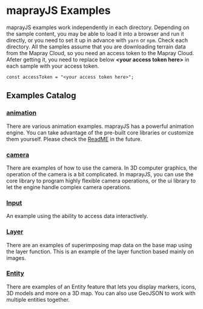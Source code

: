 # maprayJS Examples
maprayJS examples work independently in each directory. Depending on the sample content, you may be able to load it into a browser and run it directly, 
or you need to set it up in advance with `yarn` or `npm`. Check each directory.
All the samples assume that you are downloading terrain data from the Mapray Cloud, so you need an access token to the Mapray Cloud.
Afeter getting it, you need to replace below **\<your access token here\>** in each sample with your access token.

```
const accessToken = "<your access token here>";
```

## Examples Catalog

### [animation](./animation)
There are various animation examples. maprayJS has a powerful animation engine. You can take advantage of the pre-built core libraries or customize them yourself.
Please check the [ReadME](./animation/README.md) in the future.

### [camera](./camera)
There are examples of how to use the camera. In 3D computer graphics, the operation of the camera is a bit complicated. In maprayJS, you can use the core library to program highly flexible camera operations, or the ui library to let the engine handle complex camera operations.

### [Input](./input)
An example using the ability to access data interactively.

### [Layer](./layer)
There are an examples of superimposing map data on the base map using the layer function. This is an example of the layer function based mainly on images.

### [Entity](./Entity)
There are examples of an Entity feature that lets you display markers, icons, 3D models and more on a 3D map. You can also use GeoJSON to work with multiple entities together.
